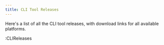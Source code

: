 ```yaml
---
title: CLI Tool Releases
---
```


Here's a list of all the CLI tool releases, with download links for all available platforms.

:CLIReleases
